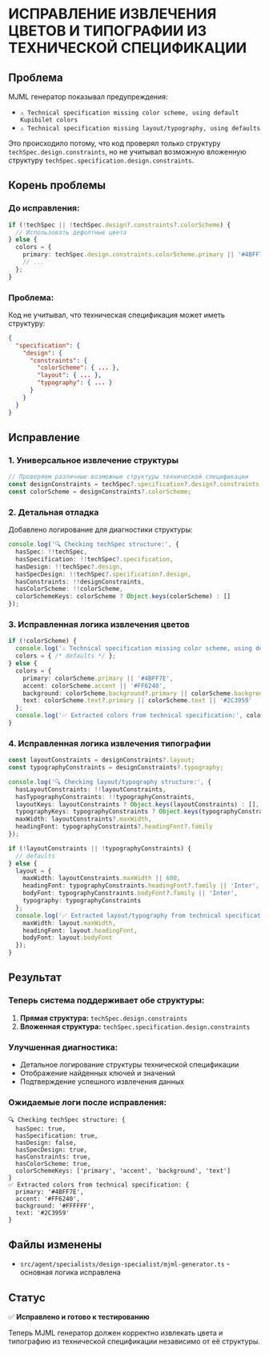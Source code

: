 # ИСПРАВЛЕНИЕ ИЗВЛЕЧЕНИЯ ЦВЕТОВ И ТИПОГРАФИИ ИЗ ТЕХНИЧЕСКОЙ СПЕЦИФИКАЦИИ

## Проблема
MJML генератор показывал предупреждения:
- `⚠️ Technical specification missing color scheme, using default Kupibilet colors`
- `⚠️ Technical specification missing layout/typography, using defaults`

Это происходило потому, что код проверял только структуру `techSpec.design.constraints`, но не учитывал возможную вложенную структуру `techSpec.specification.design.constraints`.

## Корень проблемы

### До исправления:
```typescript
if (!techSpec || !techSpec.design?.constraints?.colorScheme) {
  // Использовать дефолтные цвета
} else {
  colors = {
    primary: techSpec.design.constraints.colorScheme.primary || '#4BFF7E',
    // ...
  };
}
```

### Проблема:
Код не учитывал, что техническая спецификация может иметь структуру:
```json
{
  "specification": {
    "design": {
      "constraints": {
        "colorScheme": { ... },
        "layout": { ... },
        "typography": { ... }
      }
    }
  }
}
```

## Исправление

### 1. Универсальное извлечение структуры
```typescript
// Проверяем различные возможные структуры технической спецификации
const designConstraints = techSpec?.specification?.design?.constraints || techSpec?.design?.constraints;
const colorScheme = designConstraints?.colorScheme;
```

### 2. Детальная отладка
Добавлено логирование для диагностики структуры:
```typescript
console.log('🔍 Checking techSpec structure:', {
  hasSpec: !!techSpec,
  hasSpecification: !!techSpec?.specification,
  hasDesign: !!techSpec?.design,
  hasSpecDesign: !!techSpec?.specification?.design,
  hasConstraints: !!designConstraints,
  hasColorScheme: !!colorScheme,
  colorSchemeKeys: colorScheme ? Object.keys(colorScheme) : []
});
```

### 3. Исправленная логика извлечения цветов
```typescript
if (!colorScheme) {
  console.log('⚠️ Technical specification missing color scheme, using default Kupibilet colors');
  colors = { /* defaults */ };
} else {
  colors = {
    primary: colorScheme.primary || '#4BFF7E',
    accent: colorScheme.accent || '#FF6240',
    background: colorScheme.background?.primary || colorScheme.background || '#FFFFFF',
    text: colorScheme.text?.primary || colorScheme.text || '#2C3959'
  };
  console.log('✅ Extracted colors from technical specification:', colors);
}
```

### 4. Исправленная логика извлечения типографии
```typescript
const layoutConstraints = designConstraints?.layout;
const typographyConstraints = designConstraints?.typography;

console.log('🔍 Checking layout/typography structure:', {
  hasLayoutConstraints: !!layoutConstraints,
  hasTypographyConstraints: !!typographyConstraints,
  layoutKeys: layoutConstraints ? Object.keys(layoutConstraints) : [],
  typographyKeys: typographyConstraints ? Object.keys(typographyConstraints) : [],
  maxWidth: layoutConstraints?.maxWidth,
  headingFont: typographyConstraints?.headingFont?.family
});

if (!layoutConstraints || !typographyConstraints) {
  // defaults
} else {
  layout = {
    maxWidth: layoutConstraints.maxWidth || 600,
    headingFont: typographyConstraints.headingFont?.family || 'Inter',
    bodyFont: typographyConstraints.bodyFont?.family || 'Inter',
    typography: typographyConstraints
  };
  console.log('✅ Extracted layout/typography from technical specification:', {
    maxWidth: layout.maxWidth,
    headingFont: layout.headingFont,
    bodyFont: layout.bodyFont
  });
}
```

## Результат

### Теперь система поддерживает обе структуры:
1. **Прямая структура:** `techSpec.design.constraints`
2. **Вложенная структура:** `techSpec.specification.design.constraints`

### Улучшенная диагностика:
- Детальное логирование структуры технической спецификации
- Отображение найденных ключей и значений
- Подтверждение успешного извлечения данных

### Ожидаемые логи после исправления:
```
🔍 Checking techSpec structure: {
  hasSpec: true,
  hasSpecification: true,
  hasDesign: false,
  hasSpecDesign: true,
  hasConstraints: true,
  hasColorScheme: true,
  colorSchemeKeys: ['primary', 'accent', 'background', 'text']
}
✅ Extracted colors from technical specification: {
  primary: '#4BFF7E',
  accent: '#FF6240', 
  background: '#FFFFFF',
  text: '#2C3959'
}
```

## Файлы изменены
- `src/agent/specialists/design-specialist/mjml-generator.ts` - основная логика исправлена

## Статус
✅ **Исправлено и готово к тестированию**

Теперь MJML генератор должен корректно извлекать цвета и типографию из технической спецификации независимо от её структуры. 